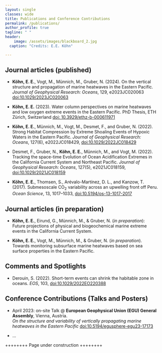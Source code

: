 ```yaml
---
layout: single
classes: wide
title: Publications and Conference Contributions
permalink: /publications/
author_profile: true
tagline: " "
header:
    image: /assets/images/blackboard_2.jpg
  caption: "Credits: E.E. Köhn"

---
```


## Journal articles (published)

- **Köhn, E. E.**, Vogt, M., Münnich, M., Gruber, N. (2024). On the vertical structure and propagation of marine heatwaves in the Eastern Pacific. *Journal of Geophysical Research: Oceans*, 129, e2023JC020063 [doi:10.1029/2023JC020063](https://doi.org/10.1029/2023JC020063)

- **Köhn, E. E.** (2023). Water column perspectives on marine heatwaves and low oxygen extreme events in the Eastern Pacific. PhD Thesis, ETH Zürich, Switzerland [doi: 10.3929/ethz-b-000611971](https://doi.org/10.3929/ethz-b-000611971)

- **Köhn, E. E.**, Münnich, M., Vogt, M., Desmet, F., and Gruber, N. (2022). Strong Habitat Compression by Extreme Shoaling Events of Hypoxic Waters in the Eastern Pacific. *Journal of Geophysical Research: Oceans*, 127(6), e2022JC018429, [doi:10.1029/2022JC018429](https://doi.org/10.1029/2022JC018429)

- Desmet, F., Gruber, N., **Köhn, E. E.**, Münnich, M., and Vogt, M. (2022). Tracking the space-time Evolution of Ocean Acidification Extremes in the California Current System and Northeast Pacific. *Journal of Geophysical Research: Oceans*, 127(5), e2021JC018159, [doi:10.1029/2021JC018159](https://doi.org/10.1029/2021JC018159)

- **Köhn, E. E.**, Thomsen, S., Arévalo-Martínez, D. L., and Kanzow, T. (2017). Submesoscale CO<sub>2</sub> variability across an upwelling front off Peru. *Ocean Science*, 13, 1017–1033, [doi:10.5194/os-13-1017-2017](https://doi.org/10.5194/os-13-1017-2017)

## Journal articles (in  preparation)

- **Köhn, E. E.**, Eirund, G., Münnich, M., & Gruber, N. (*in preparation*): Future projections of physical and biogeochemical marine extreme events in the California Current System.

- **Köhn, E. E.**, Vogt, M., Münnich, M., & Gruber, N. (*in preparation*). Towards monitoring subsurface marine heatwaves based on sea surface properties in the Eastern Pacific.

## Comments and Spotlights

- Derouin, S. (2022). Short-term events can shrink the habitable zone in oceans. *EOS*, 103, [doi:10.1029/2022EO220388](https://doi.org/10.1029/2022EO220388)

## Conference Contributions (Talks and Posters)

- April 2023: on-site Talk @ **European Geophysical Union (EGU) General Assembly**, Vienna, Austria.\
*On the structure and variability of vertically propagating marine heatwaves in the Eastern Pacific* [doi:10.5194/egusphere-egu23-17173](https://doi.org/10.5194/egusphere-egu23-17173)

- ...

++++++++ Page under construction ++++++++